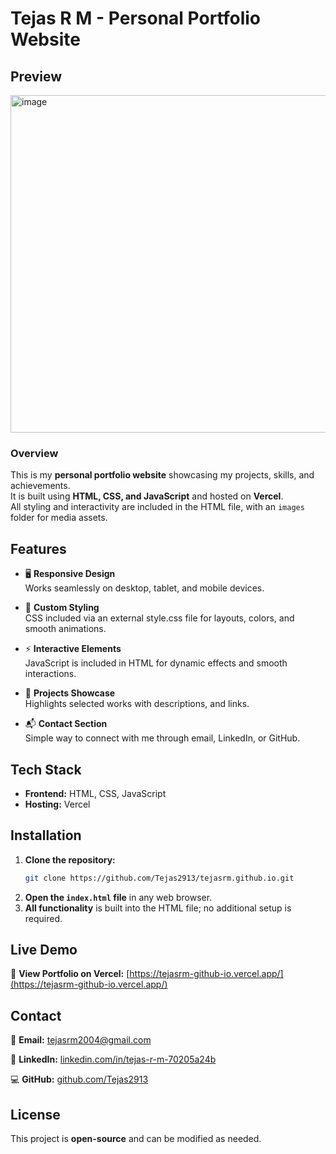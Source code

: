 # **Tejas R M - Personal Portfolio Website**

## Preview
<img width="960" height="540" alt="image" src="https://github.com/user-attachments/assets/de2987d9-1363-4f02-ba19-31bad51308d8" />



### Overview
This is my **personal portfolio website** showcasing my projects, skills, and achievements.  
It is built using **HTML, CSS, and JavaScript** and hosted on **Vercel**.  
All styling and interactivity are included in the HTML file, with an `images` folder for media assets.  


## Features
- 🖥️ **Responsive Design**  
  Works seamlessly on desktop, tablet, and mobile devices.

- 🎨 **Custom Styling**  
  CSS included via an external style.css file for layouts, colors, and smooth animations.

- ⚡ **Interactive Elements**  
  JavaScript is included in HTML for dynamic effects and smooth interactions.

- 💼 **Projects Showcase**  
  Highlights selected works with descriptions, and links.

- 📬 **Contact Section**  
  Simple way to connect with me through email, LinkedIn, or GitHub.


## Tech Stack
- **Frontend:** HTML, CSS, JavaScript  
- **Hosting:** Vercel


## Installation
1. **Clone the repository:**
   ```sh
   git clone https://github.com/Tejas2913/tejasrm.github.io.git
   ```
2. **Open the `index.html` file** in any web browser.  
3. **All functionality** is built into the HTML file; no additional setup is required.

## Live Demo
🔗 **View Portfolio on Vercel:** [https://tejasrm-github-io.vercel.app/](https://tejasrm-github-io.vercel.app/)

## Contact
📩 **Email:** tejasrm2004@gmail.com  

💼 **LinkedIn:** [linkedin.com/in/tejas-r-m-70205a24b](https://www.linkedin.com/in/tejas-r-m-70205a24b/)  

💻 **GitHub:** [github.com/Tejas2913](https://github.com/Tejas2913)

## License
This project is **open-source** and can be modified as needed.



